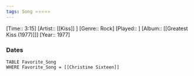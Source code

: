 ```yaml
---
tags: Song ⭐⭐⭐⭐⭐ 
---
```

[Time:: 3:15]
[Artist:: [[Kiss]] ]
[Genre:: Rock]
[Played:: ]
[Album:: [[Greatest Kiss (1977)]]]
[Year:: 1977]
### Dates
````dataview
TABLE Favorite_Song
WHERE Favorite_Song = [[Christine Sixteen]]
````